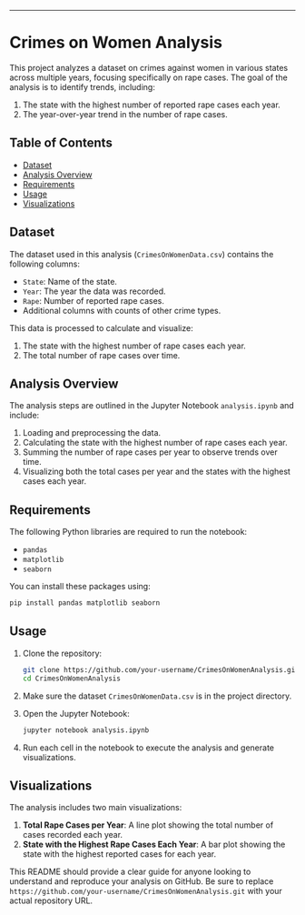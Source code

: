 ---

# Crimes on Women Analysis

This project analyzes a dataset on crimes against women in various states across multiple years, focusing specifically on rape cases. The goal of the analysis is to identify trends, including:
1. The state with the highest number of reported rape cases each year.
2. The year-over-year trend in the number of rape cases.

## Table of Contents
- [Dataset](#dataset)
- [Analysis Overview](#analysis-overview)
- [Requirements](#requirements)
- [Usage](#usage)
- [Visualizations](#visualizations)

## Dataset
The dataset used in this analysis (`CrimesOnWomenData.csv`) contains the following columns:
- `State`: Name of the state.
- `Year`: The year the data was recorded.
- `Rape`: Number of reported rape cases.
- Additional columns with counts of other crime types.

This data is processed to calculate and visualize:
1. The state with the highest number of rape cases each year.
2. The total number of rape cases over time.

## Analysis Overview
The analysis steps are outlined in the Jupyter Notebook `analysis.ipynb` and include:
1. Loading and preprocessing the data.
2. Calculating the state with the highest number of rape cases each year.
3. Summing the number of rape cases per year to observe trends over time.
4. Visualizing both the total cases per year and the states with the highest cases each year.

## Requirements
The following Python libraries are required to run the notebook:
- `pandas`
- `matplotlib`
- `seaborn`

You can install these packages using:
```bash
pip install pandas matplotlib seaborn
```

## Usage
1. Clone the repository:
   ```bash
   git clone https://github.com/your-username/CrimesOnWomenAnalysis.git
   cd CrimesOnWomenAnalysis
   ```

2. Make sure the dataset `CrimesOnWomenData.csv` is in the project directory.

3. Open the Jupyter Notebook:
   ```bash
   jupyter notebook analysis.ipynb
   ```

4. Run each cell in the notebook to execute the analysis and generate visualizations.

## Visualizations
The analysis includes two main visualizations:
1. **Total Rape Cases per Year**: A line plot showing the total number of cases recorded each year.
2. **State with the Highest Rape Cases Each Year**: A bar plot showing the state with the highest reported cases for each year.


This README should provide a clear guide for anyone looking to understand and reproduce your analysis on GitHub. Be sure to replace `https://github.com/your-username/CrimesOnWomenAnalysis.git` with your actual repository URL.

